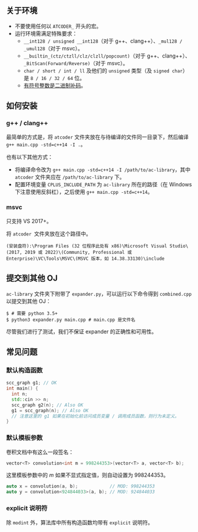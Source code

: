## 关于环境

- 不要使用任何以 `ATCODER_` 开头的宏。
- 运行环境需满足特殊要求：
    - `__int128 / unsigned __int128`（对于 g++、clang++）、`_mul128 / _umul128`（对于 msvc）。
    - `__builtin_(ctz/ctzll/clz/clzll/popcount)`（对于 g++、clang++）、`_BitScan(Forward/Reverse)`（对于 msvc）。
    - `char / short / int / ll` 及他们的 `unsigned` 类型（及 `signed char`）是 `8 / 16 / 32 / 64` 位。
    - [有符号整数是二进制补码](https://www.open-std.org/jtc1/sc22/wg21/docs/papers/2018/p0907r0.html)。

## 如何安装

### g++ / clang++

最简单的方式是，将 `atcoder` 文件夹放在与待编译的文件同一目录下，然后编译 `g++ main.cpp -std=c++14 -I .`。

也有以下其他方式：

- 将编译命令改为 `g++ main.cpp -std=c++14 -I /path/to/ac-library`，其中 `atcoder` 文件夹应在 `/path/to/ac-library` 下。
- 配置环境变量 `CPLUS_INCLUDE_PATH` 为 `ac-library` 所在的路径（在 Windows 下注意使用反斜杠），之后使用 `g++ main.cpp -std=c++14`。

### msvc

只支持 VS 2017+。

将 `atcoder `文件夹放在这个路径中。

`(安装盘符):\Program Files (32 位程序此处有 x86)\Microsoft Visual Studio\(2017, 2019 或 2022)\(Community, Professional 或 Enterprise)\VC\Tools\MSVC\(MSVC 版本，如 14.38.33130)\include`

## 提交到其他 OJ

`ac-library` 文件夹下附带了 `expander.py`，可以运行以下命令得到 `combined.cpp` 以提交到其他 OJ：

``` shell
$ # 需要 python 3.5+
$ python3 expander.py main.cpp # main.cpp 是文件名
```

尽管我们进行了测试，我们不保证 expander 的正确性和可用性。

## 常见问题

### 默认构造函数

``` cpp
scc_graph g1; // OK
int main() {
  int n;
  std::cin >> n;
  scc_graph g2(n); // Also OK
  g1 = scc_graph(n); // Also OK
  // 注意这里的 g1 如果在初始化前访问成员变量 / 调用成员函数，则行为未定义。
}
```

### 默认模板参数

卷积文档中有这么一段签名：

``` cpp
vector<T> convolution<int m = 998244353>(vector<T> a, vector<T> b);
```

这里模板参数中的 $m$ 如果不显式指定值，则自动设置为 $998244353$。

``` cpp
auto x = convolution(a, b);            // MOD: 998244353
auto y = convolution<924844033>(a, b); // MOD: 924844033
```

### explicit 说明符

除 `modint` 外，算法库中所有构造函数均带有 `explicit` 说明符。
